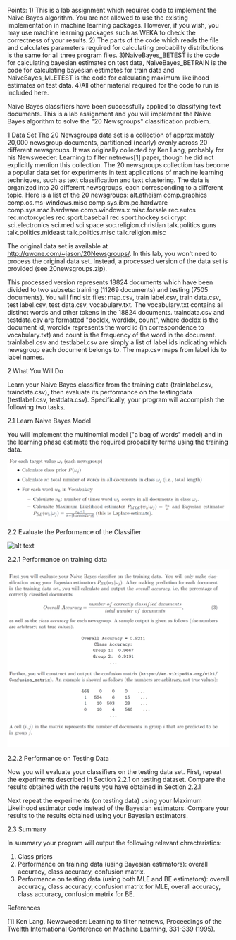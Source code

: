 Points: 1) This is a lab assignment which requires code to implement the Naive Bayes algorithm. You are not allowed to use the existing implementation in machine learning packages. However, if you wish, you may use machine learning packages such as WEKA to check the correctness of your results.
2) The parts of the code which reads the file and calculates parameters required for calculating probability distributions is the same for all three program files.
3)NaiveBayes_BETEST is the code for calculating bayesian estimates on test data, NaiveBayes_BETRAIN is the code for calculating bayesian estimates for train data and NaiveBayes_MLETEST is the code for calculating maximum likelihood estimates on test data.
4)All other material required for the code to run is included here.


Naive Bayes classifiers have been successfully applied to classifying text documents. This is a lab assignment and you will implement the Naive Bayes algorithm to solve the "20 Newsgroups" classification problem.

1 Data Set
The 20 Newsgroups data set is a collection of approximately 20,000 newsgroup documents, partitioned (nearly) evenly across 20 different
newsgroups. It was originally collected by Ken Lang, probably for his Newsweeder: Learning to filter netnews[1] paper, though he did not
explicitly mention this collection. The 20 newsgroups collection has become a popular data set for experiments in text applications of
machine learning techniques, such as text classification and text clustering. The data is organized into 20 different newsgroups, each
corresponding to a different topic. Here is a list of the 20 newsgroups:
alt.atheism
comp.graphics
comp.os.ms-windows.misc
comp.sys.ibm.pc.hardware
comp.sys.mac.hardware
comp.windows.x
misc.forsale
rec.autos rec.motorcycles
rec.sport.baseball rec.sport.hockey
sci.crypt
sci.electronics
sci.med
sci.space
soc.religion.christian
talk.politics.guns
talk.politics.mideast
talk.politics.misc
talk.religion.misc

The original data set is available at http://qwone.com/~jason/20Newsgroups/. In this lab, you won't need to process the original data
set. Instead, a processed version of the data set is provided (see 20newsgroups.zip).

This processed version represents 18824 documents which have been divided to two subsets: training (11269 documents) and testing (7505
documents). You will find six files: map.csv, train label.csv, train data.csv, test label.csv, test data.csv, vocabulary.txt. The
vocabulary.txt contains all distinct words and other tokens in the 18824 documents. traindata.csv and testdata.csv are formatted
"docIdx, wordIdx, count", where docIdx is the document id, wordIdx represents the word id (in correspondence to vocabulary.txt) and
count is the frequency of the word in the document. trainlabel.csv and testlabel.csv are simply a list of label ids indicating which
newsgroup each document belongs to. The map.csv maps from label ids to label names.

2 What You Will Do

Learn your Naive Bayes classifier from the training data (trainlabel.csv, traindata.csv), then evaluate its performance on the
testingdata (testlabel.csv, testdata.csv). Specifically, your program will accomplish the following two tasks. 

2.1 Learn Naive Bayes Model

You will implement the multinomial model ("a bag of words" model) and in the learning phase estimate the required probability terms
using the training data.

![alt text](Screenshots/image.png)

2.2 Evaluate the Performance of the Classifier

![alt text](Screentshots/image1.png)

2.2.1 Performance on training data

![alt text](Screenshots/image2.png)

2.2.2 Performance on Testing Data

Now you will evaluate your classifiers on the testing data set. First, repeat the experiments described in Section 2.2.1 on testing dataset. Compare the results obtained with the results you have obtained in Section 2.2.1

Next repeat the experiments (on testing data) using your Maximum Likelihood estimator code instead of the Bayesian estimators. Compare your results to the results obtained using your Bayesian estimators.

2.3 Summary

In summary your program will output the following relevant chracteristics:

1. Class priors
2. Performance on training data (using Bayesian estimators): overall accuracy, class accuracy, confusion matrix.
3. Performance on testing data (using both MLE and BE estimators): overall accuracy, class accuracy, confusion matrix for MLE, overall accuracy, class accuracy, confusion matrix for BE.

References

[1] Ken Lang, Newsweeder: Learning to filter netnews, Proceedings of the Twelfth International Conference on Machine Learning, 331-339 (1995).
